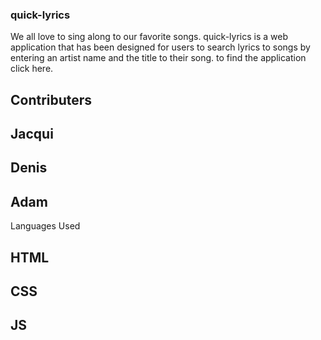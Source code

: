 ### quick-lyrics
We all love to sing along to our favorite songs.
quick-lyrics is a web application that has been designed for users to search lyrics to songs by entering an artist name and the title to their song. to find the application click here.

## Contributers
## Jacqui
## Denis
## Adam
Languages Used
  ##     HTML
  ##     CSS
  ##     JS
